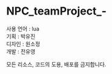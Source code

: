 # NPC_teamProject_-
사용 언어 : lua<br>
기획 : 박유진<br>
디자인 : 원소정<br>
개발 : 전유영<br>

모든 리소스, 코드의 도용, 배포를 금지합니다.
